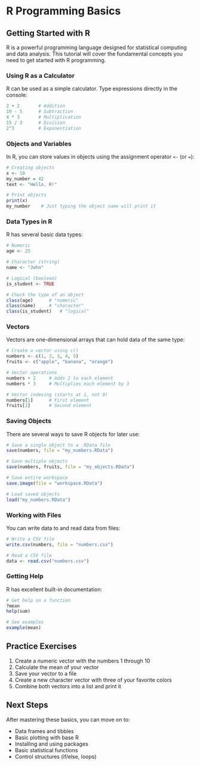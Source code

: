# R Programming Basics

## Getting Started with R

R is a powerful programming language designed for statistical computing and data analysis. This tutorial will cover the fundamental concepts you need to get started with R programming.

### Using R as a Calculator

R can be used as a simple calculator. Type expressions directly in the console:

```r
2 + 2       # Addition
10 - 5      # Subtraction
4 * 3       # Multiplication
15 / 3      # Division
2^3         # Exponentiation
```

### Objects and Variables

In R, you can store values in objects using the assignment operator `<-` (or `=`):

```r
# Creating objects
x <- 10
my_number = 42
text <- "Hello, R!"

# Print objects
print(x)
my_number    # Just typing the object name will print it
```

### Data Types in R

R has several basic data types:

```r
# Numeric
age <- 25

# Character (string)
name <- "John"

# Logical (boolean)
is_student <- TRUE

# Check the type of an object
class(age)      # "numeric"
class(name)     # "character"
class(is_student)   # "logical"
```

### Vectors

Vectors are one-dimensional arrays that can hold data of the same type:

```r
# Create a vector using c()
numbers <- c(1, 2, 3, 4, 5)
fruits <- c("apple", "banana", "orange")

# Vector operations
numbers + 2     # Adds 2 to each element
numbers * 3     # Multiplies each element by 3

# Vector indexing (starts at 1, not 0)
numbers[1]      # First element
fruits[2]       # Second element
```

### Saving Objects

There are several ways to save R objects for later use:

```r
# Save a single object to a .RData file
save(numbers, file = "my_numbers.RData")

# Save multiple objects
save(numbers, fruits, file = "my_objects.RData")

# Save entire workspace
save.image(file = "workspace.RData")

# Load saved objects
load("my_numbers.RData")
```

### Working with Files

You can write data to and read data from files:

```r
# Write a CSV file
write.csv(numbers, file = "numbers.csv")

# Read a CSV file
data <- read.csv("numbers.csv")
```

### Getting Help

R has excellent built-in documentation:

```r
# Get help on a function
?mean
help(sum)

# See examples
example(mean)
```

## Practice Exercises

1. Create a numeric vector with the numbers 1 through 10
2. Calculate the mean of your vector
3. Save your vector to a file
4. Create a new character vector with three of your favorite colors
5. Combine both vectors into a list and print it

## Next Steps

After mastering these basics, you can move on to:
- Data frames and tibbles
- Basic plotting with base R
- Installing and using packages
- Basic statistical functions
- Control structures (if/else, loops)
